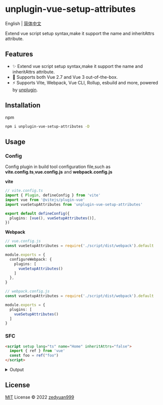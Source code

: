 # unplugin-vue-setup-attributes


English | [简体中文](./README.zh-CN.md)

Extend vue script setup syntax,make it support the name and inheritAttrs attribute.

## Features

- ✨ Extend vue script setup syntax,make it support the name and inheritAttrs attribute.
- 💚 Supports both Vue 2.7 and Vue 3 out-of-the-box.
- ⚡️ Supports Vite, Webpack, Vue CLI, Rollup, esbuild and more, powered by [unplugin](https://github.com/unjs/unplugin).

## Installation
npm

```bash
npm i unplugin-vue-setup-attributes -D
```

## Usage

### Config

Config plugin in build tool configuration file,such as **vite.config.ts**,**vue.config.js** and **webpack.config.js**

**vite**
```ts
// vite.config.ts
import { Plugin, defineConfig } from 'vite'
import vue from '@vitejs/plugin-vue'
import vueSetupAttributes from 'unplugin-vue-setup-attributes'

export default defineConfig({
  plugins: [vue(), vueSetupAttributes()],
})
```

**Webpack**
```ts
// vue.config.js
const vueSetupAttributes = require('./script/dist/webpack').default

module.exports = {
  configureWebpack: {
    plugins: [
      vueSetupAttributes()
    ]
  },
}
```

```ts
// webpack.config.js
const vueSetupAttributes = require('./script/dist/webpack').default

module.exports = {
  plugins: [
    vueSetupAttributes()
  ]
}
```

### SFC

```html
<script setup lang="ts" name="Home" inheritAttrs="false">
  import { ref } from 'vue'
  const foo = ref("foo")
</script>
```

<details>
<summary>Output</summary>

```html
<script lang="ts">
export default {
  name: 'Home',
  inheritAttrs: false,
}
</script>

<script setup lang="ts">
  import { ref } from 'vue'
  const foo = ref("foo")
</script>
```

</details>

## License

[MIT](./LICENSE) License © 2022 [zedyuan999](https://github.com/zedyuan999)